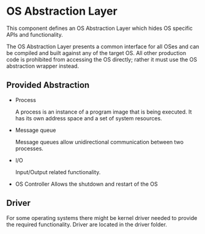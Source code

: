 # OS Abstraction Layer

This component defines an OS Abstraction Layer which hides OS specific APIs and functionality.

The OS Abstraction Layer presents a common interface for all OSes and can be compiled and built against any of the
target OS. All other production code is prohibited from accessing the OS directly; rather it must use the OS
abstraction wrapper instead.


## Provided Abstraction

- Process

  A process is an instance of a program image that is being executed. It has its own address space
  and a set of system resources.

- Message queue

  Message queues allow unidirectional communication between two processes.

- I/O

  Input/Output related functionality.

- OS Controller
  Allows the shutdown and restart of the OS


## Driver

For some operating systems there might be kernel driver needed to provide the required functionality.
Driver are located in the driver folder.


